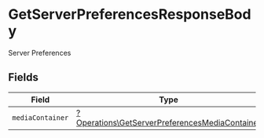 # GetServerPreferencesResponseBody

Server Preferences


## Fields

| Field                                                                                                           | Type                                                                                                            | Required                                                                                                        | Description                                                                                                     |
| --------------------------------------------------------------------------------------------------------------- | --------------------------------------------------------------------------------------------------------------- | --------------------------------------------------------------------------------------------------------------- | --------------------------------------------------------------------------------------------------------------- |
| `mediaContainer`                                                                                                | [?Operations\GetServerPreferencesMediaContainer](../../Models/Operations/GetServerPreferencesMediaContainer.md) | :heavy_minus_sign:                                                                                              | N/A                                                                                                             |